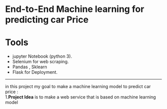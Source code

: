 # End-to-End Machine learning for predicting car Price
# Tools
* jupyter Notebook (python 3).
* Selenium for web scraping.
* Pandas , Sklearn
* Flask for Deployment.
------
in this project my goal to make a machine learning model to predict car price :       
1.**Project Idea** is to make a web service that is based on machine learning model   
